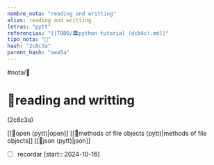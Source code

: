 ```yaml
---
nombre_nota: "reading and writting"
alias: reading and writting
letras: "pytt"
referencias: "[[TODO/🏛️python tutorial (dcb4c).md]]"
tipo_nota: "📑"
hash: "2c8c3a"
parent_hash: "aea5a"
---
```


#nota/📑

# 📑reading and writting
<div class="hash">(2c8c3a)</div>

[[📑open (pytt)|open]]
[[📑methods of file objects (pytt)|methods of file objects]]
[[📑json (pytt)|json]]

- [ ] recordar  [start:: 2024-10-16]
